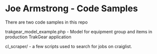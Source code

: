 Joe Armstrong - Code Samples
============

There are two code samples in this repo

trakgear_model_example.php - Model for equipment group and items in production TrakGear application

cl_scraper/ - a few scripts used to search for jobs on craiglist.